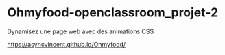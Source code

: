 # Ohmyfood-openclassroom_projet-2
 Dynamisez une page web avec des animations CSS

 https://asyncvincent.github.io/Ohmyfood/
